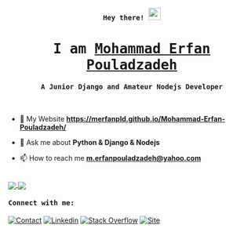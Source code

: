 <p align="center"><samp><b> Hey there! <img src="https://media.giphy.com/media/hvRJCLFzcasrR4ia7z/giphy.gif" width="25px"> </b></samp></p>
<p align="center"><h1 align="center"><samp> I am <a href="https://www.linkedin.com/in/mohammad-erfan-pouladzadeh-b10937220/">Mohammad Erfan Pouladzadeh </a> </samp></h1></p>
<p align="center"><h4 align="center"><samp> A Junior Django and Amateur Nodejs Developer</samp></h4></p>
<br>

<div>
  
  
- 🔭  My Website **https://merfanpld.github.io/Mohammad-Erfan-Pouladzadeh/**
  
- 💬  Ask me about **Python & Django & Nodejs**

- 📫  How to reach me **m.erfanpouladzadeh@yahoo.com**
</div> 




<br>
<a href="https://github.com/MErfanPld">
<img align="center" src="https://github-readme-stats.vercel.app/api/top-langs/?username=MErfanPld&theme=nord" />
</a>

  
<a href="https://github.com/Hadi7546">
<img align="center" src="https://github-readme-stats.vercel.app/api?username=Hadi7546&show_icons=true&count_private=true&include_all_commits=true&theme=nord" /></a>

 <h4><b><samp>Connect with me:</samp></b></h4>

[![Contact](https://img.shields.io/badge/m.erfanpouladzadeh@yahoo.com-0075c8?style=flat-square&logo=gmail&logoColor=white)](m.erfanpouladzadeh@yahoo.com)
[![Linkedin](https://img.shields.io/badge/Mohammad_Erfan_Pouladzadeh-0077b5?style=flat-square&logo=Linkedin&logoColor=white)](https://www.linkedin.com/in/mohammad-erfan-pouladzadeh-b10937220/) 
[![Stack Overflow](https://img.shields.io/badge/Mohammad_Erfan_Pouladzadeh-orange?style=flat-square&logo=stack-overflow&logoColor=white)](https://stackoverflow.com/users/16106955/mohammad-erfan-pouladzadeh)
[![Site](https://img.shields.io/badge/Mohammad_Erfan_Pouladzadeh-skyblue?style=flat-square&logo=dev.to&logoColor=white)](https://merfanpld.github.io/Mohammad-Erfan-Pouladzadeh/)



